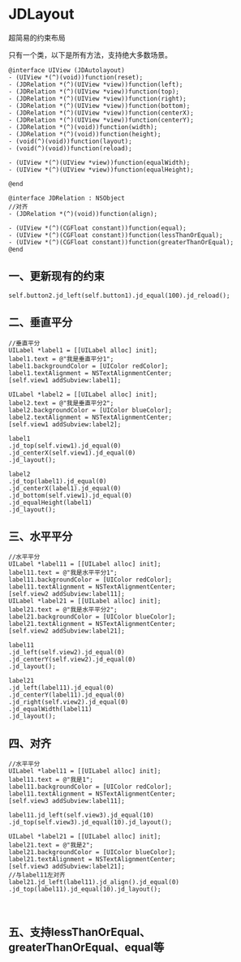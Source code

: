 # JDLayout
超简易的约束布局

只有一个类，以下是所有方法，支持绝大多数场景。

    @interface UIView (JDAutolayout)
    - (UIView *(^)(void))function(reset);
    - (JDRelation *(^)(UIView *view))function(left);
    - (JDRelation *(^)(UIView *view))function(top);
    - (JDRelation *(^)(UIView *view))function(right);
    - (JDRelation *(^)(UIView *view))function(bottom);
    - (JDRelation *(^)(UIView *view))function(centerX);
    - (JDRelation *(^)(UIView *view))function(centerY);
    - (JDRelation *(^)(void))function(width);
    - (JDRelation *(^)(void))function(height);
    - (void(^)(void))function(layout);
    - (void(^)(void))function(reload);

    - (UIView *(^)(UIView *view))function(equalWidth);
    - (UIView *(^)(UIView *view))function(equalHeight);

    @end

    @interface JDRelation : NSObject
    //对齐
    - (JDRelation *(^)(void))function(align);

    - (UIView *(^)(CGFloat constant))function(equal);
    - (UIView *(^)(CGFloat constant))function(lessThanOrEqual);
    - (UIView *(^)(CGFloat constant))function(greaterThanOrEqual);
    @end


## 一、更新现有的约束

    self.button2.jd_left(self.button1).jd_equal(100).jd_reload();

## 二、垂直平分

    //垂直平分
    UILabel *label1 = [[UILabel alloc] init];
    label1.text = @"我是垂直平分1";
    label1.backgroundColor = [UIColor redColor];
    label1.textAlignment = NSTextAlignmentCenter;
    [self.view1 addSubview:label1];
    
    UILabel *label2 = [[UILabel alloc] init];
    label2.text = @"我是垂直平分2";
    label2.backgroundColor = [UIColor blueColor];
    label2.textAlignment = NSTextAlignmentCenter;
    [self.view1 addSubview:label2];
    
    label1
    .jd_top(self.view1).jd_equal(0)
    .jd_centerX(self.view1).jd_equal(0)
    .jd_layout();
    
    label2
    .jd_top(label1).jd_equal(0)
    .jd_centerX(label1).jd_equal(0)
    .jd_bottom(self.view1).jd_equal(0)
    .jd_equalHeight(label1)
    .jd_layout();

## 三、水平平分

    //水平平分
    UILabel *label11 = [[UILabel alloc] init];
    label11.text = @"我是水平平分1";
    label11.backgroundColor = [UIColor redColor];
    label11.textAlignment = NSTextAlignmentCenter;
    [self.view2 addSubview:label11];
    UILabel *label21 = [[UILabel alloc] init];
    label21.text = @"我是水平平分2";
    label21.backgroundColor = [UIColor blueColor];
    label21.textAlignment = NSTextAlignmentCenter;
    [self.view2 addSubview:label21];

    label11
    .jd_left(self.view2).jd_equal(0)
    .jd_centerY(self.view2).jd_equal(0)
    .jd_layout();
    
    label21
    .jd_left(label11).jd_equal(0)
    .jd_centerY(label11).jd_equal(0)
    .jd_right(self.view2).jd_equal(0)
    .jd_equalWidth(label11)
    .jd_layout();
    
## 四、对齐

    //水平平分
    UILabel *label11 = [[UILabel alloc] init];
    label11.text = @"我是1";
    label11.backgroundColor = [UIColor redColor];
    label11.textAlignment = NSTextAlignmentCenter;
    [self.view3 addSubview:label11];
    
    label11.jd_left(self.view3).jd_equal(10)
    .jd_top(self.view3).jd_equal(10).jd_layout();
    
    UILabel *label21 = [[UILabel alloc] init];
    label21.text = @"我是2";
    label21.backgroundColor = [UIColor blueColor];
    label21.textAlignment = NSTextAlignmentCenter;
    [self.view3 addSubview:label21];
    //与label11左对齐
    label21.jd_left(label11).jd_align().jd_equal(0)
    .jd_top(label11).jd_equal(10).jd_layout();
    
    

## 五、支持lessThanOrEqual、greaterThanOrEqual、equal等
